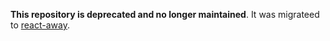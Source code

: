 **This repository is deprecated and no longer maintained**. It was migrateed to [react-away](https://github.com/c0d3x-software/react-away).
